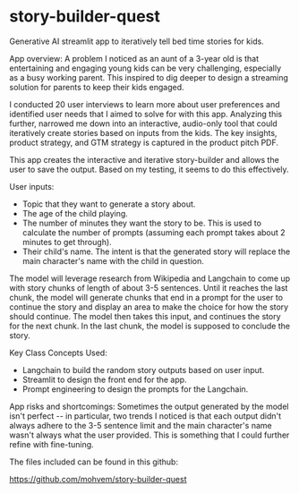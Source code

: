 # story-builder-quest
Generative AI streamlit app to iteratively tell bed time stories for kids.

App overview:
A problem I noticed as an aunt of a 3-year old is that entertaining and engaging young kids can be very challenging, especially as a busy working parent. This inspired to dig deeper to design a streaming solution for parents to keep their kids engaged.

I conducted 20 user interviews to learn more about user preferences and identified user needs that I aimed to solve for with this app. Analyzing this further, narrowed me down into an interactive, audio-only tool that could iteratively create stories based on inputs from the kids. The key insights, product strategy, and GTM strategy is captured in the product pitch PDF.

This app creates the interactive and iterative story-builder and allows the user to save the output. Based on my testing, it seems to do this effectively. 

User inputs:
- Topic that they want to generate a story about. 
- The age of the child playing.
- The number of minutes they want the story to be. This is used to calculate the number of prompts (assuming each prompt takes about 2 minutes to get through).
- Their child's name. The intent is that the generated story will replace the main character's name with the child in question.

The model will leverage research from Wikipedia and Langchain to come up with story chunks of length of about 3-5 sentences. Until it reaches the last chunk, the model will generate chunks that end in a prompt for the user to continue the story and display an area to make the choice for how the story should continue. The model then takes this input, and continues the story for the next chunk. In the last chunk, the model is supposed to conclude the story. 

Key Class Concepts Used:
- Langchain to build the random story outputs based on user input.
- Streamlit to design the front end for the app. 
- Prompt engineering to design the prompts for the Langchain.

App risks and shortcomings:
Sometimes the output generated by the model isn't perfect -- in particular, two trends I noticed is that each output didn't always adhere to the 3-5 sentence limit and the main character's name wasn't always what the user provided. This is something that I could further refine with fine-tuning.

The files included can be found in this github:

https://github.com/mohvem/story-builder-quest



